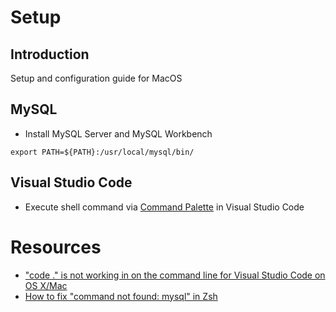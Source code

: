 # Setup
## Introduction
Setup and configuration guide for MacOS

## MySQL
- Install MySQL Server and MySQL Workbench
```
export PATH=${PATH}:/usr/local/mysql/bin/
```

## Visual Studio Code
- Execute shell command via [Command Palette]() in Visual Studio Code

# Resources
- ["code ." is not working in on the command line for Visual Studio Code on OS X/Mac](https://stackoverflow.com/questions/29955500/code-is-not-working-in-on-the-command-line-for-visual-studio-code-on-os-x-ma)
- [How to fix "command not found: mysql" in Zsh](https://stackoverflow.com/questions/35858052/how-to-fix-command-not-found-mysql-in-zsh)